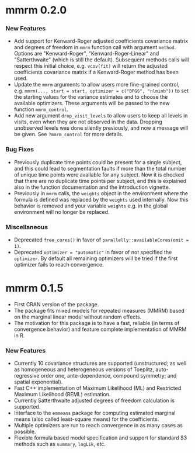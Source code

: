 # mmrm 0.2.0

### New Features

- Add support for Kenward-Roger adjusted coefficients covariance matrix and 
  degrees of freedom in `mmrm` function call with argument `method`. 
  Options are "Kenward-Roger", "Kenward-Roger-Linear" and "Satterthwaite" 
  (which is still the default). Subsequent methods calls 
  will respect this initial choice, e.g. `vcov(fit)` will return the adjusted 
  coefficients covariance matrix if a Kenward-Roger method has been used.
- Update the `mmrm` arguments to allow users more fine-grained control, e.g. 
  `mmrm(..., start = start, optimizer = c("BFGS", "nlminb"))` to set the 
  starting values for the variance estimates and to choose the available optimizers. 
  These arguments will be passed to the new function `mmrm_control`.
- Add new argument `drop_visit_levels` to allow users to keep all levels in visits,
  even when they are not observed in the data. Dropping unobserved levels was done 
  silently previously, and now a message will be given. See `?mmrm_control` 
  for more details.
  
### Bug Fixes

- Previously duplicate time points could be present for a single subject,
  and this could lead to segmentation faults if more than the total number of
  unique time points were available for any subject. Now it is checked that 
  there are no duplicate time points per subject, and this is explained also in the
  function documentation and the introduction vignette.
- Previously in `mmrm` calls, the `weights` object in the environment where the 
  formula is defined was replaced by the `weights` used internally. 
  Now this behavior is removed and your variable
  `weights` e.g. in the global environment will no longer be replaced.

### Miscellaneous

- Deprecated `free_cores()` in favor of `parallelly::availableCores(omit = 1)`.
- Deprecated `optimizer = "automatic"` in favor of not specified the `optimizer`.
  By default all remaining optimizers will be tried if the first optimizer fails 
  to reach convergence.

# mmrm 0.1.5

- First CRAN version of the package.
- The package fits mixed models for repeated measures
  (MMRM) based on the marginal linear model without random effects.
- The motivation for this package is to have a fast, reliable (in terms of
  convergence behavior) and feature complete implementation of MMRM in R.

### New Features

- Currently 10 covariance structures are supported (unstructured; as well as
  homogeneous and heterogeneous versions of Toeplitz, auto-regressive order one,
  ante-dependence, compound symmetry; and spatial exponential).
- Fast C++ implementation of Maximum Likelihood (ML) and Restricted Maximum
  Likelihood (REML) estimation.
- Currently Satterthwaite adjusted degrees of freedom calculation is supported.
- Interface to the `emmeans` package for computing estimated marginal means
  (also called least-square means) for the coefficients.
- Multiple optimizers are run to reach convergence in as many cases as possible.
- Flexible formula based model specification and support for standard S3 methods such
  as `summary`, `logLik`, etc.
